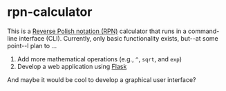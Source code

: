 # rpn-calculator
This is a [Reverse Polish notation (RPN)](https://en.wikipedia.org/wiki/Reverse_Polish_notation) calculator that runs in a command-line interface (CLI). Currently, only basic functionality exists, but--at some point--I plan to ...
1. Add more mathematical operations (e.g., `^`, `sqrt`, and `exp`)
2. Develop a web application using [Flask](https://palletsprojects.com/p/flask/)

And maybe it would be cool to develop a graphical user interface?
